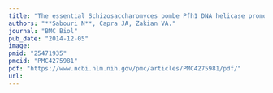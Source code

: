 ```yaml
---
title: "The essential Schizosaccharomyces pombe Pfh1 DNA helicase promotes fork movement past G-quadruplex motifs to prevent DNA damage"
authors: "**Sabouri N**, Capra JA, Zakian VA."
journal: "BMC Biol"
pub_date: "2014-12-05"
image:
pmid: "25471935"
pmcid: "PMC4275981"
pdf: "https://www.ncbi.nlm.nih.gov/pmc/articles/PMC4275981/pdf/"
url: 
---
```


